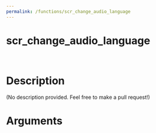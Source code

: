 ```yaml
---
permalink: /functions/scr_change_audio_language
---
```

# scr_change_audio_language  
&nbsp;  
# Description  
(No description provided. Feel free to make a pull request!) 
&nbsp;  
# Arguments


